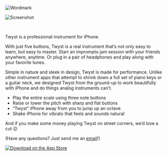 ![Wordmark](https://cloud.githubusercontent.com/assets/4397642/10442627/53020134-7122-11e5-9331-722c43958da5.png)

![Screenshot](https://cloud.githubusercontent.com/assets/4397642/10442516/f873b998-7120-11e5-9361-865ffec78c38.png)

<br/>

Twyst is a professional instrument for iPhone.

With just five buttons, Twyst is a real instrument that’s not only easy to learn, but easy to master. Start an impromptu jam session with your friends anywhere, anytime. Or plug in a pair of headphones and play along with your favorite tunes.

Simple in nature and sleek in design, Twyst is made for performance. Unlike other instrument apps that attempt to shrink down a full set of piano keys or a guitar neck, we designed Twyst from the ground-up to work beautifully with iPhone and do things analog instruments can’t.

* Play the entire scale using three note buttons
* Raise or lower the pitch with sharp and flat buttons
* “Twyst” iPhone away from you to jump up an octave
* Shake iPhone for vibrato that feels and sounds natural

And if you make some money playing Twyst on street corners, we’d love a cut
:wink:

(Have any questions? Just send me an [email](mailto:andrewclissold@gmail.com)!)

[![Download on the App Store](https://cdn.rawgit.com/aclissold/break./16fd79ed681025ac7b756f9d1725bcccbe5b731b/Art/App%20Store.svg)](https://itunes.apple.com/us/app/twyst-professional-instrument/id1040172976?mt=8)
